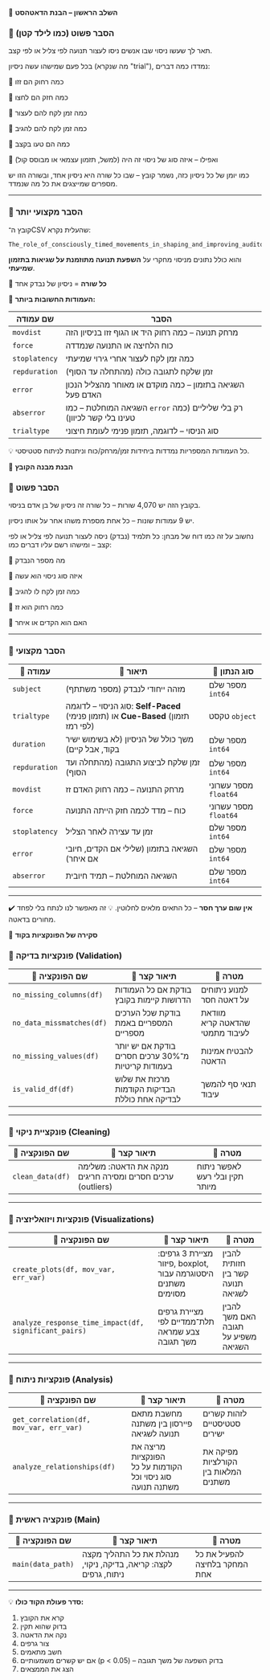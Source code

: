 📌 **השלב הראשון – הבנת הדאטהסט**

### 🔹 הסבר פשוט (כמו לילד קטן)

תאר לך שעשו ניסוי שבו אנשים ניסו לעצור תנועה לפי צליל או לפי קצב. 

בכל פעם שמישהו עשה ניסיון (מה שנקרא "trial"), נמדדו כמה דברים:

🔸 כמה רחוק הם זזו

🔸 כמה חזק הם לחצו

🔸 כמה זמן לקח להם לעצור

🔸 כמה זמן לקח להם להגיב

🔸 כמה הם טעו בקצב

🔸 ואפילו – איזה סוג של ניסוי זה היה (למשל, תזמון עצמאי או מבוסס קול)

כמו יומן של כל ניסיון כזה, נשמר קובץ – שבו כל שורה היא ניסיון אחד, ובשורה הזו יש מספרים שמייצגים את כל מה שנמדד.

---

### 🔹 הסבר מקצועי יותר

קובץ ה־CSV שהעלית נקרא:

```
The_role_of_consciously_timed_movements_in_shaping_and_improving_auditory_timing_(All_Subject_Data).csv
```

והוא כולל נתונים מניסוי מחקרי על **השפעת תנועה מתוזמנת על שגיאות בתזמון שמיעתי**.

🔸 **כל שורה** = ניסיון של נבדק אחד

🔸 **העמודות החשובות ביותר:**

| שם עמודה      | הסבר                                                                   |
| ------------- | ---------------------------------------------------------------------- |
| `movdist`     | מרחק תנועה – כמה רחוק היד או הגוף זזו בניסיון הזה                      |
| `force`       | כוח הלחיצה או התנועה שנמדדה                                            |
| `stoplatency` | כמה זמן לקח לעצור אחרי גירוי שמיעתי                                    |
| `repduration` | זמן שלקח לתגובה כולה (מהתחלה עד הסוף)                                  |
| `error`       | השגיאה בתזמון – כמה מוקדם או מאוחר מהצליל הנכון האדם פעל               |
| `abserror`    | השגיאה המוחלטת – כמו `error` רק בלי שליליים (כמה טעינו בלי קשר לכיוון) |
| `trialtype`   | סוג הניסוי – לדוגמה, תזמון פנימי לעומת חיצוני                          |

💡 כל העמודות המספריות נמדדות ביחידות זמן/מרחק/כוח וניתנות לניתוח סטטיסטי.


📌 **הבנת מבנה הקובץ**

### 🔹 הסבר פשוט
בקובץ הזה יש 4,070 שורות – כל שורה זה ניסיון של בן אדם בניסוי.

יש 9 עמודות שונות – כל אחת מספרת משהו אחר על אותו ניסיון.

נחשוב על זה כמו דוח של מבחן: כל תלמיד (נבדק) ניסה לעצור תנועה לפי צליל או לפי קצב – ומישהו רשם עליו דברים כמו:

🔸 מה מספר הנבדק

🔸 איזה סוג ניסוי הוא עשה

🔸 כמה זמן לקח לו להגיב

🔸 כמה רחוק הוא זז

🔸 האם הוא הקדים או איחר

---

### 🔹 הסבר מקצועי

| 🧠 עמודה      | 🧾 תיאור                                                                           | 📏 סוג הנתון          |
| ------------- | ---------------------------------------------------------------------------------- | --------------------- |
| `subject`     | מזהה ייחודי לנבדק (מספר משתתף)                                                     | מספר שלם `int64`      |
| `trialtype`   | סוג הניסוי – לדוגמה: **Self-Paced** (תזמון פנימי) או **Cue-Based** (תזמון לפי רמז) | טקסט `object`         |
| `duration`    | משך כולל של הניסיון (לא בשימוש ישיר בקוד, אבל קיים)                                | מספר שלם `int64`      |
| `repduration` | זמן שלקח לביצוע התגובה (מהתחלה ועד הסוף)                                           | מספר שלם `int64`      |
| `movdist`     | מרחק התנועה – כמה רחוק האדם זז                                                     | מספר עשרוני `float64` |
| `force`       | כוח – מדד לכמה חזק הייתה התנועה                                                    | מספר עשרוני `float64` |
| `stoplatency` | זמן עד עצירה לאחר הצליל                                                            | מספר שלם `int64`      |
| `error`       | השגיאה בתזמון (שלילי אם הקדים, חיובי אם איחר)                                      | מספר שלם `int64`      |
| `abserror`    | השגיאה המוחלטת – תמיד חיובית                                                       | מספר שלם `int64`      |

---

✔️ **אין שום ערך חסר** – כל התאים מלאים לחלוטין.
💡 זה מאפשר לנו לנתח בלי לפחד מחורים בדאטה.


📌 **סקירה של הפונקציות בקוד**

### 🔹 פונקציות בדיקה (Validation)

| 🧠 שם הפונקציה            | 📝 תיאור קצר                                       | 🎯 מטרה                         |
| ------------------------- | -------------------------------------------------- | ------------------------------- |
| `no_missing_columns(df)`  | בודקת אם כל העמודות הדרושות קיימות בקובץ           | למנוע ניתוחים על דאטה חסר       |
| `no_data_missmatches(df)` | בודקת שכל הערכים המספריים באמת מספריים             | מוודאת שהדאטה קריא לעיבוד מתמטי |
| `no_missing_values(df)`   | בודקת אם יש יותר מ־30% ערכים חסרים בעמודות קריטיות | להבטיח אמינות הדאטה             |
| `is_valid_df(df)`         | מרכזת את שלוש הבדיקות הקודמות לבדיקה אחת כוללת     | תנאי סף להמשך עיבוד             |

---

### 🔹 פונקציית ניקוי (Cleaning)

| 🧠 שם הפונקציה   | 📝 תיאור קצר                                               | 🎯 מטרה                         |
| ---------------- | ---------------------------------------------------------- | ------------------------------- |
| `clean_data(df)` | מנקה את הדאטה: משלימה ערכים חסרים ומסירה חריגים (outliers) | לאפשר ניתוח תקין ובלי רעש מיותר |

---

### 🔹 פונקציות ויזואליזציה (Visualizations)

| 🧠 שם הפונקציה                                        | 📝 תיאור קצר                                                  | 🎯 מטרה                             |
| ----------------------------------------------------- | ------------------------------------------------------------- | ----------------------------------- |
| `create_plots(df, mov_var, err_var)`                  | מציירת 3 גרפים: פיזור, boxplot, היסטוגרמה עבור משתנים מסוימים | להבין חזותית קשר בין תנועה לשגיאה   |
| `analyze_response_time_impact(df, significant_pairs)` | מציירת גרפים תלת־ממדיים לפי צבע שמראה משך תגובה               | להבין האם משך תגובה משפיע על השגיאה |

---

### 🔹 פונקציות ניתוח (Analysis)

| 🧠 שם הפונקציה                          | 📝 תיאור קצר                                               | 🎯 מטרה                              |
| --------------------------------------- | ---------------------------------------------------------- | ------------------------------------ |
| `get_correlation(df, mov_var, err_var)` | מחשבת מתאם פיירסון בין משתנה תנועה לשגיאה                  | לזהות קשרים סטטיסטיים ישירים         |
| `analyze_relationships(df)`             | מריצה את הפונקציות הקודמות על כל סוג ניסוי וכל משתנה תנועה | מפיקה את הקורלציות המלאות בין משתנים |

---

### 🔹 פונקציה ראשית (Main)

| 🧠 שם הפונקציה    | 📝 תיאור קצר                                                    | 🎯 מטרה                       |
| ----------------- | --------------------------------------------------------------- | ----------------------------- |
| `main(data_path)` | מנהלת את כל התהליך מקצה לקצה: קריאה, בדיקה, ניקוי, ניתוח, גרפים | להפעיל את כל המחקר בלחיצה אחת |

---

💡 **סדר פעולת הקוד כולו:**

1. קרא את הקובץ
2. בדוק שהוא תקין
3. נקה את הדאטה
4. צור גרפים
5. חשב מתאמים
6. אם יש קשרים משמעותיים (p < 0.05) – בדוק השפעה של משך תגובה
7. הצג את הממצאים



